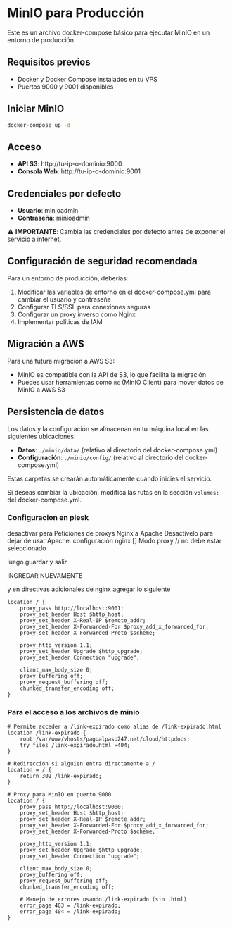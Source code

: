 # MinIO para Producción

Este es un archivo docker-compose básico para ejecutar MinIO en un entorno de producción.

## Requisitos previos

- Docker y Docker Compose instalados en tu VPS
- Puertos 9000 y 9001 disponibles

## Iniciar MinIO

```bash
docker-compose up -d
```

## Acceso

- **API S3**: http://tu-ip-o-dominio:9000
- **Consola Web**: http://tu-ip-o-dominio:9001

## Credenciales por defecto

- **Usuario**: minioadmin
- **Contraseña**: minioadmin

⚠️ **IMPORTANTE**: Cambia las credenciales por defecto antes de exponer el servicio a internet.

## Configuración de seguridad recomendada

Para un entorno de producción, deberías:

1. Modificar las variables de entorno en el docker-compose.yml para cambiar el usuario y contraseña
2. Configurar TLS/SSL para conexiones seguras
3. Configurar un proxy inverso como Nginx
4. Implementar políticas de IAM

## Migración a AWS

Para una futura migración a AWS S3:
- MinIO es compatible con la API de S3, lo que facilita la migración
- Puedes usar herramientas como `mc` (MinIO Client) para mover datos de MinIO a AWS S3

## Persistencia de datos

Los datos y la configuración se almacenan en tu máquina local en las siguientes ubicaciones:

- **Datos**: `./minio/data/` (relativo al directorio del docker-compose.yml)
- **Configuración**: `./minio/config/` (relativo al directorio del docker-compose.yml)

Estas carpetas se crearán automáticamente cuando inicies el servicio.

Si deseas cambiar la ubicación, modifica las rutas en la sección `volumes:` del docker-compose.yml.


### Configuracion en plesk 

desactivar para Peticiones de proxys Nginx a Apache Desactívelo para dejar de usar Apache.
configuración nginx
[] Modo proxy   // no debe estar seleccionado 

luego guardar y salir 

INGREDAR NUEVAMENTE 

y en directivas adicionales de nginx agregar lo siguiente 

```nginx   
location / {
	proxy_pass http://localhost:9001;
	proxy_set_header Host $http_host;
	proxy_set_header X-Real-IP $remote_addr;
	proxy_set_header X-Forwarded-For $proxy_add_x_forwarded_for;
	proxy_set_header X-Forwarded-Proto $scheme;

	proxy_http_version 1.1;
	proxy_set_header Upgrade $http_upgrade;
	proxy_set_header Connection "upgrade";

	client_max_body_size 0;
	proxy_buffering off;
	proxy_request_buffering off;
	chunked_transfer_encoding off;
}
```
### Para el acceso a los archivos de minio 
```nginx
# Permite acceder a /link-expirado como alias de /link-expirado.html
location /link-expirado {
	root /var/www/vhosts/pagoalpaso247.net/cloud/httpdocs;
	try_files /link-expirado.html =404;
}

# Redirección si alguien entra directamente a /
location = / {
	return 302 /link-expirado;
}

# Proxy para MinIO en puerto 9000
location / {
	proxy_pass http://localhost:9000;
	proxy_set_header Host $http_host;
	proxy_set_header X-Real-IP $remote_addr;
	proxy_set_header X-Forwarded-For $proxy_add_x_forwarded_for;
	proxy_set_header X-Forwarded-Proto $scheme;

	proxy_http_version 1.1;
	proxy_set_header Upgrade $http_upgrade;
	proxy_set_header Connection "upgrade";

	client_max_body_size 0;
	proxy_buffering off;
	proxy_request_buffering off;
	chunked_transfer_encoding off;

	# Manejo de errores usando /link-expirado (sin .html)
	error_page 403 = /link-expirado;
	error_page 404 = /link-expirado;
}

```